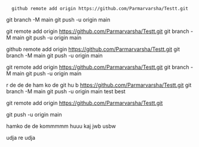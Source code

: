       github remote add origin https://github.com/Parmarvarsha/Testt.git
git branch -M main
git push -u origin main


git remote add origin https://github.com/Parmarvarsha/Testt.git
git branch -M main
git push -u origin main


 
 github remote add origin https://github.com/Parmarvarsha/Testt.git
git branch -M main
git push -u origin main


git remote add origin https://github.com/Parmarvarsha/Testt.git
git branch -M main
git push -u origin main



r de de de ham ko de git hu b  https://github.com/Parmarvarsha/Testt.git
git branch -M main
git push -u origin main
test
best

git remote add origin https://github.com/Parmarvarsha/Testt.git

git push -u origin main


hamko de de
kommmmm huuu kaj jwb usbw

udja re udja 
